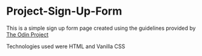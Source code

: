 # Project-Sign-Up-Form


This is a simple sign up form page created using the guidelines provided by [The Odin Project](https://www.theodinproject.com)

Technologies used were HTML and Vanilla CSS